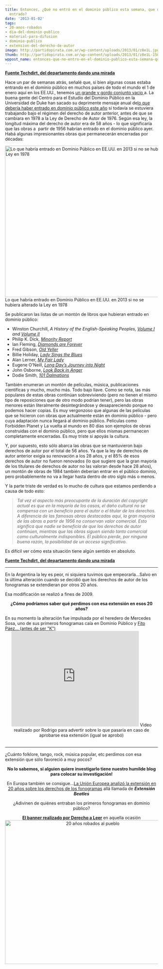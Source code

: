 ```yaml
---
title: Entonces, ¿Qué no entró en el dominio público esta semana, que debería haber
  entrado?
date: '2013-01-02'
tags:
- 20-anos-robados
- dia-del-dominio-publico
- material-para-difusion
- dominio-publico
- extension-del-derecho-de-autor
image: http://partidopirata.com.ar/wp-content/uploads/2013/01/z8e1L.jpg
thumb: http://partidopirata.com.ar/wp-content/uploads/2013/01/z8e1L-150x150.jpg
wppost_name: entonces-que-no-entro-en-el-dominio-publico-esta-semana-que-deberia-haber-entrado
---
```


<strong><a href="https://www.techdirt.com/articles/20121231/17101321530/so-what-didnt-enter-public-domain-this-week-that-should-have.shtml" target="_blank">Fuente Techdirt, del departamento dando una mirada</a></strong>

Hace un par de semanas atrás, señalé que, si bien algunas cosas estaba entrando en el dominio público en muchos países de todo el mundo el 1 de enero aquí en los EE.UU., tenemos <a href="http://www.techdirt.com/articles/20121214/07565721387/uss-public-domain-class-2013.shtml">un grande y gordo conjunto vacío </a>a. La buena gente del Centro para el Estudio del Dominio Público en la Universidad de Duke han sacado su deprimente mensaje anual de<a href="http://web.law.duke.edu/cspd/publicdomainday/2013/pre-1976" target="_blank">lo que debería haber entrado en dominio público este año</a> si todavía se estuviera trabajando bajo el régimen del derecho de autor anterior, antes de que se cambiara en 1978 a la Ley de Derecho de Autor de 1976. Según esa ley, la longitud máxima del derecho de autor era de 58 años - lo que significaría que las obras a  partir de 1956 habrían entrado en el dominio público ayer. Habá algunas impresionantes obras que permanecerán encerradas por décadas:

<a href="http://partidopirata.com.ar/wp-content/uploads/2013/01/z8e1L.jpg"><img class=" wp-image-8011 " alt="Lo que habría entrado en Dominio Público en EE.UU. en 2013 si no se hubiera alterado la Ley en 1978" src="http://partidopirata.com.ar/wp-content/uploads/2013/01/z8e1L.jpg" width="607" height="499" /></a> Lo que habría entrado en Dominio Público en EE.UU. en 2013 si no se hubiera alterado la Ley en 1978


Se publicaron las listas de un montón de libros que hubieran entrado en dominio público:
<ul>
	<li>Winston Churchill, <em>A History of the English-Speaking Peoples, <a name="HistoryI"></a><a href="https://www.techdirt.com/articles/20121231/17101321530/so-what-didnt-enter-public-domain-this-week-that-should-have.shtml#HistoryI">Volume I</a> and <a name="HistoryII"></a><a href="https://www.techdirt.com/articles/20121231/17101321530/so-what-didnt-enter-public-domain-this-week-that-should-have.shtml#HistoryII">Volume II</a></em></li>
	<li>Philip K. Dick, <a name="MinorityReport"></a><a href="https://www.techdirt.com/articles/20121231/17101321530/so-what-didnt-enter-public-domain-this-week-that-should-have.shtml#MinorityReport"><em>Minority Report</em></a></li>
	<li>Ian Fleming, <a name="DiamondsAreForever"></a><a href="https://www.techdirt.com/articles/20121231/17101321530/so-what-didnt-enter-public-domain-this-week-that-should-have.shtml#DiamondsAreForever"><em>Diamonds are Forever</em></a></li>
	<li>Fred Gibson, <a name="OldYeller"></a><a href="https://www.techdirt.com/articles/20121231/17101321530/so-what-didnt-enter-public-domain-this-week-that-should-have.shtml#OldYeller"><em>Old Yeller</em></a></li>
	<li>Billie Holiday, <a name="LadySingstheBlues"></a><a href="https://www.techdirt.com/articles/20121231/17101321530/so-what-didnt-enter-public-domain-this-week-that-should-have.shtml#LadySingstheBlues"><em>Lady Sings the Blues</em></a></li>
	<li>Alan Lerner, <a name="MyFairLady"></a><a href="https://www.techdirt.com/articles/20121231/17101321530/so-what-didnt-enter-public-domain-this-week-that-should-have.shtml#MyFairLady"><em>My Fair Lady</em></a></li>
	<li>Eugene O'Neill, <a name="LongDaysJourney"></a><a href="https://www.techdirt.com/articles/20121231/17101321530/so-what-didnt-enter-public-domain-this-week-that-should-have.shtml#LongDaysJourney"><em>Long Day’s Journey into Night</em></a></li>
	<li>John Osborne, <a name="Dalmations"></a><a href="https://www.techdirt.com/articles/20121231/17101321530/so-what-didnt-enter-public-domain-this-week-that-should-have.shtml#Dalmations"><em>Look Back in Anger</em></a></li>
	<li>Dodie Smith, <a name="Dalmations"></a><a href="https://www.techdirt.com/articles/20121231/17101321530/so-what-didnt-enter-public-domain-this-week-that-should-have.shtml#Dalmations"><em>101 Dalmations</em></a></li>
</ul>
También enumeran un montón de películas, música, publicaciones científicas y mucho, mucho más. Todo bajo llave. Como se nota, las más populares de estas obras continúan sobreviviendo (pero no tienen el mismo tipo de reposiciones que de otro modo podrían tener), pero las obras menores están literalmente desintegrándose y desapareciendo porque no podemos hacer copias. Es muy vergonzoso que algunas de las películas que se hicieron con obras que actualmente están en dominio público - pero cuya adaptación nunca llegará al dominio público. Películas como Forbidden Planet y La vuelta al mundo en 80 días son ejemplos de obras construidas con el dominio público, pero que ellos mismas permanecen completamente encerradas. Es muy triste si apoyás la cultura.

Y, por supuesto, esto sólo abarca las obras que se mantuvieron bajo derechos de autor por el total de 56 años. Ya que la ley de derechos de autor anterior exigía su renovación a los 28 años, y el 85% de esos derechos de autor no fueron renovados (lo que sugiere que la gran mayoría de los titulares de derechos de autor no las valoran desde hace 28 años), un montón de obras de 1984 también deberían entrar en el público dominio, pero probablemente no va a llegar hasta dentro de otro siglo más o menos.

Y la parte triste de verdad es lo mucho de cultura que estamos perdiendo a causa de todo esto:
<blockquote><i>
Tal vez el aspecto más preocupante de la duración del copyright actual es que en la mayoría de los casos, el daño cultural no se compensa con un beneficio para el autor o el titular de los derechos. A diferencia de las famosas obras destacadas aquí, la gran mayoría de las obras a partir de 1956 no conservan valor comercial. Esto significa que nadie se beneficia de que los derechos de autor continúen, mientras que las obras siguen siendo tanto comercial como culturalmente indisponibles. El público pierde, por ninguna buena razón, la posibilidad de un acceso significativo.</i></blockquote>
Es difícil ver cómo esta situación tiene algún sentido en absoluto.

<strong><a href="https://www.techdirt.com/articles/20121231/17101321530/so-what-didnt-enter-public-domain-this-week-that-should-have.shtml" target="_blank">Fuente Techdirt, del departamento dando una mirada</a></strong>

<hr />

En la Argentina la ley es peor, ni siquiera tuvimos que empeorarla...Salvo en la última alteración cuando se decidió que los derechos de autor de los fonogramas se extendieran por otros 20 años.

Esa modificación se realizó a fines de 2009.
<p style="text-align: center;"><strong>¿Cómo podríamos saber qué perdimos con esa extensión en esos 20 años?</strong></p>
En su momento la alteración fue impulsada por el heredero de Mercedes Sosa, uno de sus primeros fonogramas caía en Dominio Público y <a href="http://partido-pirata.blogspot.com.ar/2009/11/tu-tambien-fito.html" target="_blank">Fito Páez... (antes de ser "K")</a>

<center>
<iframe src="http://www.youtube.com/embed/sNM1fDK8HOQ" height="315" width="420" allowfullscreen="" frameborder="0"></iframe>
Video realizado por Rodrigo para advertir sobre lo que pasaría en caso de aprobarse esa extensión (igual se aprobó)</center>&nbsp;

<hr />

¿Cuánto folklore, tango, rock, música popular, etc perdimos con esa extensión que sólo favoreció a muy pocos?
<p style="text-align: center;"><strong>No lo sabemos, si alguien quiere investigarlo tiene nuestro humilde blog para colocar su investigación!</strong></p>
<p style="text-align: center;">En Europa también se consigue...<a href="http://partidopirata.com.ar/1777/se-confirma-el-robo-de-20-anos-de-dominio-publico-en-europa-the-beatles-extension" target="_blank">La Unión Europea analizó la extensión en 20 años sobre los derechos de los fonogramas</a> allá llamada de <strong><i>Extensión Beatles</i> </strong></p>
<p style="text-align: center;">¿Adivinen de quiénes entraban los primeros fonogramas en dominio público?</p>
<p style="text-align: center;"><strong><a href="http://derechoaleer.info/blog/" target="_blank">El banner realizado por Derecho a Leer</a> </strong>en aquella ocasión
<a href="http://partidopirata.com.ar/wp-content/uploads/2009/11/s3030.png"><img class="aligncenter size-full wp-image-50" alt="20 años robados al pueblo" src="http://partidopirata.com.ar/wp-content/uploads/2009/11/s3030.png" width="562" height="474" /></a></p>

